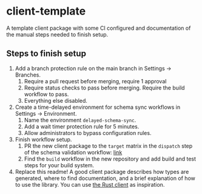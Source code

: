 # client-template

A template client package with some CI configured and documentation of the manual steps needed to finish setup.

## Steps to finish setup

1. Add a branch protection rule on the main branch in Settings -> Branches.
   1. Require a pull request before merging, require 1 approval
   1. Require status checks to pass before merging. Require the build workflow to pass.
   1. Everything else disabled.
1. Create a time-delayed environment for schema sync workflows in Settings -> Environment.
   1. Name the environment `delayed-schema-sync`.
   1. Add a wait timer protection rule for 5 minutes.
   1. Allow administrators to bypass configuration rules.
1. Finish workflow setup.
   1. PR the new client package to the `target` matrix in the `dispatch` step of the schema validation workflow: [link](https://github.com/hpackage/hpackage-schema/blob/main/.github/workflows/validate.yml)
   1. Find the `build` workflow in the new repository and add build and test steps for your build system.
1. Replace this readme! A good client package describes how types are generated, where to find documentation, and a brief
   explanation of how to use the library. You can use [the Rust client](https://github.com/hpackage/hpackage-rs) as inspiration.
